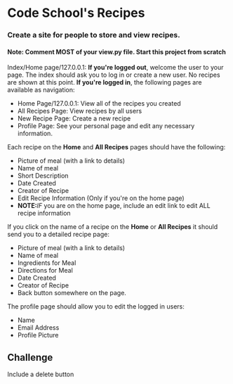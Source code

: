 # Code School's Recipes

### Create a site for people to store and view recipes.
#### <strong>Note: Comment MOST of your view.py file. Start this project from scratch </strong>

Index/Home page/127.0.0.1: <strong>If you're logged out</strong>, welcome the user to your page. The index should ask you to log in or create a new user. No recipes are shown at this point. <strong>If you're logged in</strong>, the following pages are available as navigation:
- Home Page/127.0.0.1: View all of the recipes you created
- All Recipes Page: View recipes by all users
- New Recipe Page: Create a new recipe
- Profile Page: See your personal page and edit any necessary information.

Each recipe on the **Home** and **All Recipes** pages should have the following:
- Picture of meal (with a link to details)
- Name of meal
- Short Description
- Date Created
- Creator of Recipe
- Edit Recipe Information (Only if you're on the home page)
- <strong>NOTE:</strong><em>IF</em> you are on the home page, include an edit link to edit ALL recipe information

If you click on the name of a recipe on the **Home** or **All Recipes** it should send you to a detailed recipe page:
- Picture of meal (with a link to details)
- Name of meal
- Ingredients for Meal
- Directions for Meal
- Date Created
- Creator of Recipe
- Back button somewhere on the page.

The profile page should allow you to edit the logged in users:
- Name
- Email Address
- Profile Picture

## Challenge
Include a delete button

